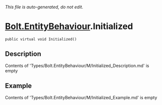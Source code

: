 *This file is auto-generated, do not edit.*

# [Bolt.EntityBehaviour](Types/Bolt.EntityBehaviour.md).Initialized
`public virtual void Initialized()`
## Description
Contents of 'Types/Bolt.EntityBehaviour/M/Initialized_Description.md' is empty
## Example
Contents of 'Types/Bolt.EntityBehaviour/M/Initialized_Example.md' is empty
